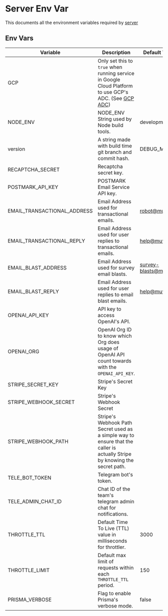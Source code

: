 # Server Env Var
This documents all the environment variables required by [server](../server/)


## Env Vars
| Variable                    | Description                                                                                                                | Default Value (if any)  |
| --------------------------- | -------------------------------------------------------------------------------------------------------------------------- | ----------------------- |
| GCP                         | Only set this to `true` when running service in Google Cloud Platform to use GCP's ADC. (See [GCP ADC](./GCP%20ADC.md))    |                         |
| NODE_ENV                    | NODE_ENV String used by Node build tools.                                                                                  | development             |
| version                     | A string made with build time git branch and commit hash.                                                                  | DEBUG_MODE_VERSION      |
| RECAPTCHA_SECRET            | Recaptcha secret key.                                                                                                      |                         |
| POSTMARK_API_KEY            | POSTMARK Email Service API key.                                                                                            |                         |
| EMAIL_TRANSACTIONAL_ADDRESS | Email Address used for transactional emails.                                                                               | robot@muwno.com         |
| EMAIL_TRANSACTIONAL_REPLY   | Email Address used for user replies to transactional emails.                                                               | help@muwno.com          |
| EMAIL_BLAST_ADDRESS         | Email Address used for survey email blasts.                                                                                | survey-blasts@muwno.com |
| EMAIL_BLAST_REPLY           | Email Address used for user replies to email blast emails.                                                                 | help@muwno.com          |
| OPENAI_API_KEY              | API key to access OpenAI's API.                                                                                            |                         |
| OPENAI_ORG                  | OpenAI Org ID to know which Org does usage of OpenAI API count towards with the `OPENAI_API_KEY`.                          |                         |
| STRIPE_SECRET_KEY           | Stripe's Secret Key                                                                                                        |                         |
| STRIPE_WEBHOOK_SECRET       | Stripe's Webhook Secret                                                                                                    |                         |
| STRIPE_WEBHOOK_PATH         | Stripe's Webhook Path Secret used as a simple way to ensure that the caller is actually Stripe by knowing the secret path. |                         |
| TELE_BOT_TOKEN              | Telegram bot's token.                                                                                                      |                         |
| TELE_ADMIN_CHAT_ID          | Chat ID of the team's telegram admin chat for notifications.                                                               |                         |
| THROTTLE_TTL                | Default Time To Live (TTL) value in milliseconds for throttler.                                                            | 3000                    |
| THROTTLE_LIMIT              | Default max limit of requests within each `THROTTLE_TTL` period.                                                           | 150                     |
| PRISMA_VERBOSE              | Flag to enable Prisma's verbose mode.                                                                                      | false                   |
